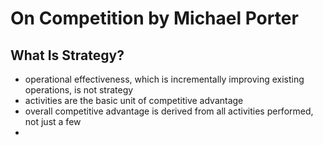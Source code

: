 On Competition by Michael Porter
================================

What Is Strategy?
-----------------
* operational effectiveness, which is incrementally improving existing operations, is not strategy
* activities are the basic unit of competitive advantage
* overall competitive advantage is derived from all activities performed, not just a few
* 
